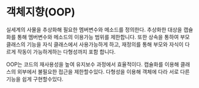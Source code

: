 # 객체지향(OOP)
실세계의 사물을 추상화해 필요한 멤버변수와 메소드를 정의한다.
추상화한 대상을 캡슐화를 통해 멤버변수와 메소드의 이용가능 범위를 제한합니다.
또한 상속을 통하여 부모 클래스의 기능을 자식 클래스에서 사용가능하게 하고,
재정의를 통해 부모와 자식이 다르게 작동이 가능하게하는 다형성까지 포함 합니다.

OOP는 코드의 재사용성을 높여 유지보수 과정에서 효율적이다.
캡슐화를 이용해 클래스의 외부에서 불필요한 접근을 제한할수있다.
다형성을 이용해 객체에 다라 서로 다른 기능을 쉽게 구현할수있다. 